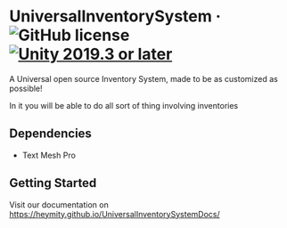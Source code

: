 # UniversalInventorySystem  · ![GitHub license](https://img.shields.io/badge/license-MIT-brightgreen.svg) [![Unity 2019.3 or later](https://img.shields.io/badge/unity-2019.3%20or%20later-green.svg?logo=unity&cacheSeconds=2592000)](https://unity3d.com/get-unity/download/archive)

A Universal open source Inventory System, made to be as customized as possible!

In it you will be able to do all sort of thing involving inventories

## Dependencies
- Text Mesh Pro

## Getting Started
Visit our documentation on https://heymity.github.io/UniversalInventorySystemDocs/
